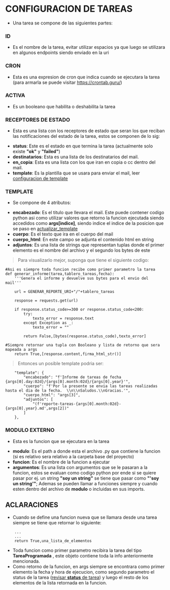 # CONFIGURACION DE TAREAS

* Una tarea se compone de las siguientes partes:

### ID
* Es el nombre de la tarea, evitar utilizar espacios ya que luego se utilizara en algunos endpoints siendo enviado en la uri

### CRON
* Esta es una expresion de cron que indica cuando se ejecutara la tarea (para armarla se puede visitar https://crontab.guru/)

### ACTIVA
* Es un booleano que habilita o deshabilita la tarea

### RECEPTORES DE ESTADO
* Esta es una lista con los receptores de estado que seran los que reciban las notificaciones del estado de la tarea, estos se componen de lo sig:

- **status**: Este es el estado en que termina la tarea (actualmente solo existe **"ok"** y **"failed"**)
- **destinatarios**: Esta es una lista de los destinatarios del mail.
- **en_copia**: Esta es una lista con los que iran en copia o cc dentro del mail.
- **template**: Es la plantilla que se usara para enviar el mail, leer [configuracion de template](#template)

### TEMPLATE
* Se compone de 4 atributos:
- **encabezado**: Es el titulo que llevara el mail. Este puede contener codigo python asi como utilizar valores que retorno la funcion ejecutada siendo accedidos como **args[indice]**, siendo indice el indice de la posicion que se paso en [actualizar_template](#aclaraciones)
- **cuerpo**: Es el texto que ira en el cuerpo del mail
- **cuerpo_html**: En este campo se adjunta el contenido html en string
- **adjuntos**: Es una lista de strings que representan tuplas donde el primer elemento es el nombre del archivo y el segundo los bytes de este

> Para visualizarlo mejor, suponga que tiene el siguiente codigo:
```
#Asi es siempre toda funcion recibe como primer parametro la tarea
def generar_informe(tarea,tablero_tareas,fecha):
    '''Genera el informe y devuelve sus bytes para el envio del mail'''

    url = GENERAR_REPORTE_URI+"/"+tablero_tareas

    response = requests.get(url)

    if response.status_code>=300 or response.status_code<200:
        try:
            texto_error = response.text
        except Exception as _:
            texto_error = ""

        return False,[bytes(response.status_code),texto_error]

#Siempre retornar una tupla con Booleano y lista de retorno que sera mapeada a args
    return True,[response.content,firma_html_str()]
```

> Entonces un posible template podria ser:
```
    "template": {
        "encabezado": "f'Informe de tareas de fecha {args[0].day:02d}/{args[0].month:02d}/{args[0].year}'",
        "cuerpo": "f'Por la presente se envia las tareas realizadas hasta el dia de la fecha.  \\n\\nSaludos.\\nGracias.'",
        "cuerpo_html": "args[3]",
        "adjuntos": [
            "(f'reporte-tareas-{args[0].month:02d}-{args[0].year}.md',args[2])"
        ]
    },
```


### MODULO EXTERNO
* Esta es la funcion que se ejecutara en la tarea
- **modulo**: Es el path a donde esta el archivo .py que contiene la funcion (si es relativo sera relativo a la carpeta base del proyecto)
- **funcion**: Es el nombre de la funcion a ejecutar
- **argumentos**: Es una lista con argumentos que se le pasaran a la funcion, estos se evaluan como codigo python por ende si se quiere pasar por ej. un string **"soy un string"** se tiene que pasar como **"'soy un string'"**; Ademas se pueden llamar a funciones siempre y cuando esten dentro del archivo de **modulo** o incluidas en sus imports.

## ACLARACIONES
* Cuando se define una funcion nueva que se llamara desde una tarea siempre se tiene que retornar lo siguiente:
```
    ...
    ...
    return True,una_lista_de_elementos

```
* Toda funcion como primer parametro recibira la tarea del tipo **TareaProgramada** , este objeto contiene toda la info anteriormente mencionada.
* Como retorno de la funcion, en args siempre se encontrara como primer elemento la fecha y hora de ejecucion, como segundo parametro el status de la tarea ([revisar **status** de tarea](#receptores-de-estado)) y luego el resto de los elementos de la lista retornada en la funcion.



